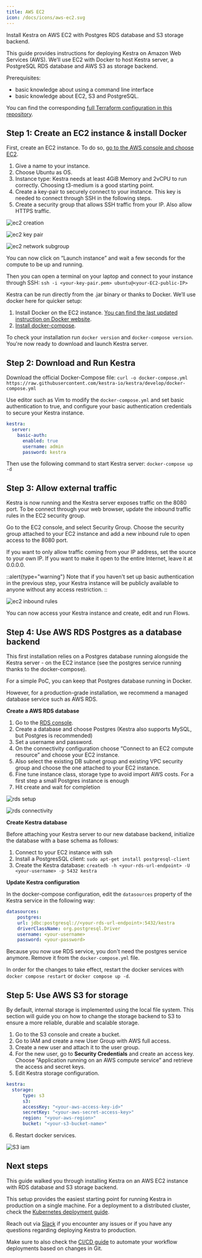 ```yaml
---
title: AWS EC2
icon: /docs/icons/aws-ec2.svg
---
```


Install Kestra on AWS EC2 with Postgres RDS database and S3 storage backend.


This guide provides instructions for deploying Kestra on Amazon Web Services (AWS). We’ll use EC2 with Docker to host Kestra server, a PostgreSQL RDS database and AWS S3 as storage backend.

Prerequisites:
* basic knowledge about using a command line interface
* basic knowledge about EC2, S3 and PostgreSQL.

You can find the corresponding [full Terraform configuration in this repository](https://github.com/kestra-io/terraform-deployments/tree/main/aws-ec2).

## Step 1: Create an EC2 instance & install Docker

First, create an EC2 instance. To do so, [go to the AWS console and choose EC2](https://eu-north-1.console.aws.amazon.com/ec2/home).
1. Give a name to your instance.
2. Choose Ubuntu as OS.
3. Instance type: Kestra needs at least 4GiB Memory and 2vCPU to run correctly. Choosing t3-medium is a good starting point.
4. Create a key-pair to securely connect to your instance. This key is needed to connect through SSH in the following steps.
5. Create a security group that allows SSH traffic from your IP. Also allow HTTPS traffic.

![ec2 creation](/docs/administrator-guide/deployment/aws-ec2/ec2_setup1.png)

![ec2 key pair](/docs/administrator-guide/deployment/aws-ec2/ec2_setup2.png)

![ec2 network subgroup](/docs/administrator-guide/deployment/aws-ec2/ec2_setup3.png)

You can now click on “Launch instance” and wait a few seconds for the compute to be up and running.

Then you can open a terminal on your laptop and connect to your instance through SSH: `ssh -i <your-key-pair.pem> ubuntu@<your-EC2-public-IP>`

Kestra can be run directly from the .jar binary or thanks to Docker. We’ll use docker here for quicker setup:
1. Install Docker on the EC2 instance. [You can find the last updated instruction on Docker website](https://docs.docker.com/engine/install/ubuntu/).
2. [Install docker-compose](https://docs.docker.com/compose/install/).

To check your installation run `docker version` and `docker-compose version`. You're now ready to download and launch Kestra server.


## Step 2: Download and Run Kestra

Download the official Docker-Compose file: `curl -o docker-compose.yml https://raw.githubusercontent.com/kestra-io/kestra/develop/docker-compose.yml`

Use editor such as Vim to modify the `docker-compose.yml` and set basic authentication to true, and configure your basic authentication credentials to secure your Kestra instance.

```yaml
kestra:
  server:
    basic-auth:
      enabled: true
      username: admin
      password: kestra
```

Then use the following command to start Kestra server: `docker-compose up -d`

## Step 3: Allow external traffic

Kestra is now running and the Kestra server exposes traffic on the 8080 port. To be connect through your web browser, update the inbound traffic rules in the EC2 security group.

Go to the EC2 console, and select Security Group. Choose the security group attached to your EC2 instance and add a new inbound rule to open access to the 8080 port.

If you want to only allow traffic coming from your IP address, set the source to your own IP. If you want to make it open to the entire Internet, leave it at 0.0.0.0.

::alert{type="warning"}
Note that if you haven't set up basic authentication in the previous step, your Kestra instance will be publicly available to anyone without any access restriction.
::



![ec2 inbound rules](/docs/administrator-guide/deployment/aws-ec2/ec2_security_group_port_inbound_rules.png)

You can now access your Kestra instance and create, edit and run Flows.


## Step 4: Use AWS RDS Postgres as a database backend

This first installation relies on a Postgres database running alongside the Kestra server - on the EC2 instance (see the postgres service running thanks to the docker-compose).

For a simple PoC, you can keep that Postgres database running in Docker.

However, for a production-grade installation, we recommend a managed database service such as AWS RDS.

**Create a AWS RDS database**

1. Go to the [RDS console](https://eu-north-1.console.aws.amazon.com/rds/home).
2. Create a database and choose Postgres (Kestra also supports MySQL, but Postgres is recommended)
3. Set a username and password.
4. On the connectivity configuration choose “Connect to an EC2 compute resource” and choose your EC2 instance.
5. Also select the existing DB subnet group and existing VPC security group and choose the one attached to your EC2 instance.
5. Fine tune instance class, storage  type to avoid import AWS costs. For a first step a small Postgres instance is enough
6. Hit create and wait for completion

![rds setup](/docs/administrator-guide/deployment/aws-ec2/rds_setup1.png)

![rds connectivity](/docs/administrator-guide/deployment/aws-ec2/rds_setup2.png)

**Create Kestra database**

Before attaching your Kestra server to our new database backend, initialize the database with a base schema as follows:
1. Connect to your EC2 instance with ssh
2. Install a PostgresSQL client: `sudo apt-get install postgresql-client`
3. Create the Kestra database: `createdb -h <your-rds-url-endpoint> -U <your-username> -p 5432 kestra`

**Update Kestra configuration**

In the docker-compose configuration, edit the `datasources` property of the Kestra service in the following way:

```yaml
datasources:
    postgres:
    url: jdbc:postgresql://<your-rds-url-endpoint>:5432/kestra
    driverClassName: org.postgresql.Driver
    username: <your-username>
    password: <your-password>
```

Because you now use RDS service, you don't need the postgres service anymore. Remove it from the `docker-compose.yml` file.

In order for the changes to take effect, restart the docker services with `docker compose restart` or `docker compose up -d`.

## Step 5: Use AWS S3 for storage

By default, internal storage is implemented using the local file system. This section will guide you on how to change the storage backend to S3 to ensure a more reliable, durable and scalable storage.

1. Go to the S3 console and create a bucket.
2. Go to IAM and create a new User Group with AWS full access.
3. Create a new user and attach it to the user group.
4. For the new user, go to **Security Credentials** and create an access key. Choose “Application running on an AWS compute service” and retrieve the access and secret keys.
5. Edit Kestra storage configuration.

```yaml
kestra:
  storage:
      type: s3
      s3:
      accessKey: "<your-aws-access-key-id>"
      secretKey: "<your-aws-secret-access-key>"
      region: "<your-aws-region>"
      bucket: "<your-s3-bucket-name>"
```

6. Restart docker services.

![S3 iam](/docs/administrator-guide/deployment/aws-ec2/IAM-usergroup.png)

## Next steps

This guide walked you through installing Kestra on an AWS EC2 instance with RDS database and S3 storage backend.

This setup provides the easiest starting point for running Kestra in production on a single machine. For a deployment to a distributed cluster, check the [Kubernetes deployment guide](https://kestra.io/docs/administrator-guide/deployment/kubernetes).

Reach out via [Slack](https://kestra.io/slack) if you encounter any issues or if you have any questions regarding deploying Kestra to production.

Make sure to also check the [CI/CD guide](https://kestra.io/docs/developer-guide/cicd) to automate your workflow deployments based on changes in Git.
